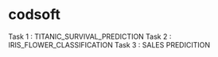 # codsoft
Task 1 : TITANIC_SURVIVAL_PREDICTION
Task 2 : IRIS_FLOWER_CLASSIFICATION
Task 3 : SALES PREDICITION

